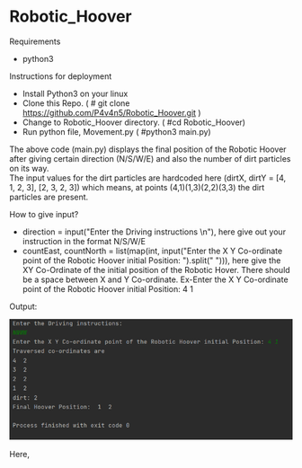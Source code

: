 # Robotic_Hoover
Requirements  
- python3  

Instructions for deployment  
- Install Python3 on your linux
- Clone this Repo. ( # git clone https://github.com/P4v4n5/Robotic_Hoover.git )  
- Change to Robotic_Hoover directory. ( #cd Robotic_Hoover)  
- Run python file, Movement.py ( #python3 main.py)  


The above code (main.py) displays the final position of the Robotic Hoover after giving certain direction (N/S/W/E) and also the number of dirt particles on its way.  
The input values for the dirt particles are hardcoded here (dirtX, dirtY = [4, 1, 2, 3], [2, 3, 2, 3]) which means, at points (4,1)(1,3)(2,2)(3,3) the dirt particles are present.

How to give input?
- direction = input("Enter the Driving instructions \n"), here give out your instruction in the format N/S/W/E
- countEast, countNorth = list(map(int, input("Enter the X Y Co-ordinate point of the Robotic Hoover initial Position: ").split(" "))), here give the XY Co-Ordinate of the initial position of the Robotic Hover. There should be a space between X and Y Co-ordinate. Ex-Enter the X Y Co-ordinate point of the Robotic Hoover initial Position: 4 1

Output:

<img src="Output_1.png"> 
<impg src="Output_1_dirt.png">

Here, 
